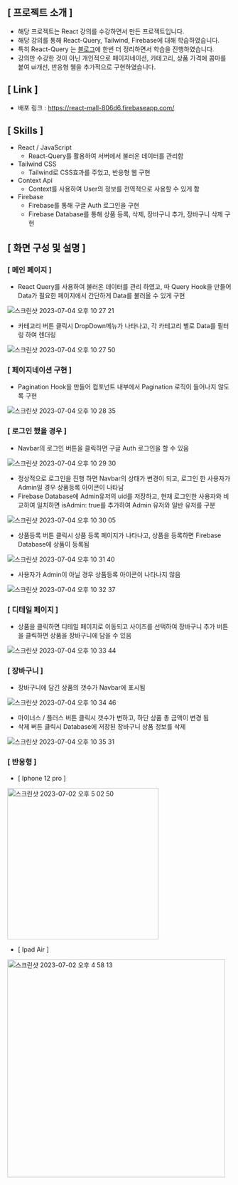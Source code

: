 
## [ 프로젝트 소개 ]

- 해당 프로젝트는  React 강의를 수강하면서 만든 프로젝트입니다.
- 해당 강의를 통해 React-Query, Tailwind, Firebase에 대해 학습하였습니다.
- 특히 React-Query 는 [블로그](https://velog.io/@handaehee93/React-React-Query)에 한번 더 정리하면서 학습을 진행하였습니다.
- 강의만 수강한 것이 아닌 개인적으로 페이지네이션, 카테고리, 상품 가격에 콤마를 붙여 ui개선,  반응형 웹을 추가적으로 구현하였습니다.

## [ Link ]
- 배포 링크 : https://react-mall-806d6.firebaseapp.com/
    
## [ Skills ]
- React / JavaScript
    - React-Query를 활용하여 서버에서 불러온 데이터를 관리함
- Tailwind CSS
    - Tailwind로 CSS효과를 주었고, 반응형 웹 구현
- Context Api
    - Context를 사용하여 User의 정보를 전역적으로 사용할 수 있게 함
- Firebase
    - Firebase를 통해 구글 Auth 로그인을 구현
    - Firebase Database를 통해 상품 등록, 삭제, 장바구니 추가, 장바구니 삭제 구현
## [ 화면 구성 및 설명 ]
### [ 메인 페이지 ]

- React Query를 사용하여 불러온 데이터를 관리 하였고, 따 Query Hook을 만들어 Data가 필요한 페이지에서 간단하게 Data를 불러올 수 있게 구현

![스크린샷 2023-07-04 오후 10 27 21](https://github.com/handaehee93/New-Year/assets/111215434/d57a0953-d50c-4502-a24e-43467dce9bb8)


- 카테고리 버튼 클릭시 DropDown메뉴가 나타나고, 각 카테고리 별로 Data를 필터링 하여 렌더링
    
![스크린샷 2023-07-04 오후 10 27 50](https://github.com/handaehee93/New-Year/assets/111215434/499bc3c0-fdbb-4e24-a013-000ce1799111)

    

### [ 페이지네이션 구현 ]

- Pagination Hook을 만들어 컴포넌트 내부에서 Pagination 로직이 들어나지 않도록 구현
    
![스크린샷 2023-07-04 오후 10 28 35](https://github.com/handaehee93/New-Year/assets/111215434/a9aea97e-d8e8-4855-9701-36f95b30434f)

    

### [ 로그인 했을 경우 ]

- Navbar의 로그인 버튼을 클릭하면 구글 Auth 로그인을 할 수 있음
    
![스크린샷 2023-07-04 오후 10 29 30](https://github.com/handaehee93/New-Year/assets/111215434/0eaa5f45-d175-45a4-bfa9-3e14fb0aab08)

    
- 정상적으로 로그인을 진행 하면 Navbar의 상태가 변경이 되고, 로그인 한 사용자가 Admin일 경우 상품등록 아이콘이 나타남
- Firebase Database에 Admin유저의 uid를 저장하고, 현재 로그인한 사용자와 비교하여 일치하면 isAdmin: true를 추가하여 Admin 유저와 일반 유저를 구분
    
![스크린샷 2023-07-04 오후 10 30 05](https://github.com/handaehee93/New-Year/assets/111215434/c2cba32d-af4b-4331-a249-d543b18970c1)

    
- 상품등록 버튼 클릭시 상품 등록 페이지가 나타나고, 상품을 등록하면 Firebase Database에 상품이 등록됨
    
![스크린샷 2023-07-04 오후 10 31 40](https://github.com/handaehee93/New-Year/assets/111215434/40a5ff86-cb7e-4a22-adf9-4522dcab9b07)

    
- 사용자가 Admin이 아닐 경우 상품등록 아이콘이 나타나지 않음
    
![스크린샷 2023-07-04 오후 10 32 37](https://github.com/handaehee93/New-Year/assets/111215434/7f3faa8f-cd4b-43a6-9777-76d926d09692)

    

### [ 디테일 페이지 ]

- 상품을 클릭하면 디테일 페이지로 이동되고 사이즈를 선택하여 장바구니 추가 버튼을 클릭하면 상품을 장바구니에 담을 수 있음

![스크린샷 2023-07-04 오후 10 33 44](https://github.com/handaehee93/New-Year/assets/111215434/f89ca575-80d5-4595-b511-aa30b85d40a9)


### [ 장바구니 ]

- 장바구니에 담긴 상품의 갯수가 Navbar에 표시됨
    
 ![스크린샷 2023-07-04 오후 10 34 46](https://github.com/handaehee93/New-Year/assets/111215434/ab7b3443-63a7-4b7b-801e-b9bed0aae119)

    
- 마이너스 / 플러스 버튼 클릭시 갯수가 변하고, 하단 상품 총 금액이 변경 됨
- 삭제 버튼 클릭시 Database에 저장된 장바구니 상품 정보를 삭제
    
![스크린샷 2023-07-04 오후 10 35 31](https://github.com/handaehee93/New-Year/assets/111215434/afe9c5ce-d958-44da-a7bb-f58cc7311d53)


### [ 반응형 ]

- [ Iphone 12 pro ]
 <img width="340" alt="스크린샷 2023-07-02 오후 5 02 50" src="https://github.com/handaehee93/shopping/assets/111215434/e507930e-3e9f-4c5a-9af4-62deae52caed">


- [ Ipad Air ]

<img width="490" alt="스크린샷 2023-07-02 오후 4 58 13" src="https://github.com/handaehee93/shopping/assets/111215434/1a3e36c1-13ff-4878-a84f-80edaaec352f">

